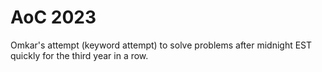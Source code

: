 # AoC 2023

Omkar's attempt (keyword attempt) to solve problems after midnight EST quickly for the third year in a row.